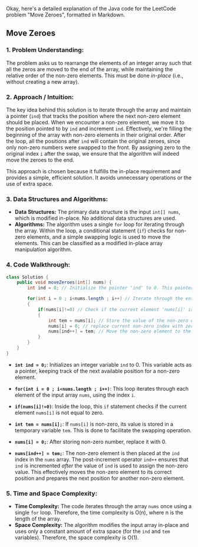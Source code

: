 Okay, here's a detailed explanation of the Java code for the LeetCode problem "Move Zeroes", formatted in Markdown.

## Move Zeroes

### 1. Problem Understanding:

The problem asks us to rearrange the elements of an integer array such that all the zeros are moved to the end of the array, while maintaining the relative order of the non-zero elements. This must be done *in-place* (i.e., without creating a new array).

### 2. Approach / Intuition:

The key idea behind this solution is to iterate through the array and maintain a pointer (`ind`) that tracks the position where the next non-zero element should be placed. When we encounter a non-zero element, we move it to the position pointed to by `ind` and increment `ind`.  Effectively, we're filling the beginning of the array with non-zero elements in their original order. After the loop, all the positions after `ind` will contain the original zeroes, since only non-zero numbers were swapped to the front. By assigning zero to the original index `i` after the swap, we ensure that the algorithm will indeed move the zeroes to the end.

This approach is chosen because it fulfills the in-place requirement and provides a simple, efficient solution.  It avoids unnecessary operations or the use of extra space.

### 3. Data Structures and Algorithms:

*   **Data Structures:** The primary data structure is the input `int[] nums`, which is modified in-place.  No additional data structures are used.
*   **Algorithms:** The algorithm uses a single `for` loop for iterating through the array. Within the loop, a conditional statement (`if`) checks for non-zero elements, and a simple swapping logic is used to move the elements. This can be classified as a modified in-place array manipulation algorithm.

### 4. Code Walkthrough:

```java
class Solution {
    public void moveZeroes(int[] nums) {
        int ind = 0; // Initialize the pointer 'ind' to 0. This pointer will track the index where the next non-zero element should be placed.

        for(int i = 0 ; i<nums.length ; i++) // Iterate through the entire array 'nums'.
        {
            if(nums[i]!=0) // Check if the current element 'nums[i]' is non-zero.
            {
                int tem = nums[i]; // Store the value of the non-zero element in a temporary variable 'tem'.
                nums[i] = 0; // replace current non-zero index with zero
                nums[ind++] = tem; // Move the non-zero element to the position pointed to by 'ind', then increment 'ind'.
            }
        }
    }
}
```

*   **`int ind = 0;`**:  Initializes an integer variable `ind` to 0. This variable acts as a pointer, keeping track of the next available position for a non-zero element.

*   **`for(int i = 0 ; i<nums.length ; i++)`**: This loop iterates through each element of the input array `nums`, using the index `i`.

*   **`if(nums[i]!=0)`**: Inside the loop, this `if` statement checks if the current element `nums[i]` is not equal to zero.

*   **`int tem = nums[i];`**: If `nums[i]` is non-zero, its value is stored in a temporary variable `tem`. This is done to facilitate the swapping operation.

*   **`nums[i] = 0;`**: After storing non-zero number, replace it with 0.

*   **`nums[ind++] = tem;`**:  The non-zero element is then placed at the `ind` index in the `nums` array. The post-increment operator `ind++` ensures that `ind` is incremented *after* the value of `ind` is used to assign the non-zero value.  This effectively moves the non-zero element to its correct position and prepares the next position for another non-zero element.

### 5. Time and Space Complexity:

*   **Time Complexity:** The code iterates through the array `nums` once using a single `for` loop. Therefore, the time complexity is O(n), where n is the length of the array.
*   **Space Complexity:** The algorithm modifies the input array in-place and uses only a constant amount of extra space (for the `ind` and `tem` variables). Therefore, the space complexity is O(1).
